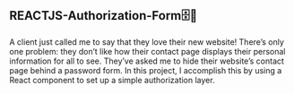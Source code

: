 ## REACTJS-Authorization-Form🗄️💾
A client just called me to say that they love their new website! There’s only one problem: they don’t like how their contact page displays their personal information for all to see.  They’ve asked me to hide their website’s contact page behind a password form. In this project, I accomplish this by using a React component to set up a simple authorization layer.
